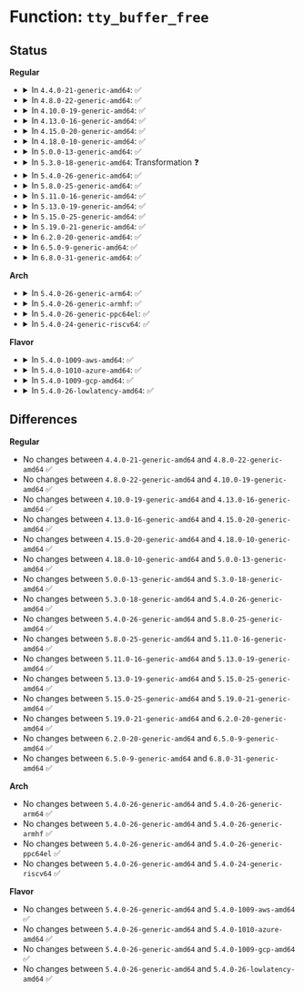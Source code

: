 # Function: <code>tty_buffer_free</code>

## Status
<b>Regular</b>
<ul>
<li>
<details>
<summary>In <code>4.4.0-21-generic-amd64</code>: ✅</summary>

```c
void tty_buffer_free(struct tty_port * port, struct tty_buffer * b)
```

```json
{
  "name": "tty_buffer_free",
  "collision_type": "Unique Static",
  "inline_type": "No",
  "funcs": [
    {
      "addr": 18446744071583999536,
      "name": "tty_buffer_free",
      "external": false,
      "loc": "drivers/tty/tty_buffer.c:211",
      "file": "drivers/tty/tty_buffer.c",
      "inline": "seen, unknown",
      "caller_inline": [],
      "caller_func": [
        "drivers/tty/tty_buffer.c:flush_to_ldisc",
        "drivers/tty/tty_buffer.c:tty_buffer_flush"
      ]
    }
  ],
  "symbols": [
    {
      "addr": 18446744071583999536,
      "name": "tty_buffer_free",
      "section": ".text",
      "bind": "STB_LOCAL",
      "size": 105
    }
  ]
}
```
</details>
</li>
<li>
<details>
<summary>In <code>4.8.0-22-generic-amd64</code>: ✅</summary>

```c
void tty_buffer_free(struct tty_port * port, struct tty_buffer * b)
```

```json
{
  "name": "tty_buffer_free",
  "collision_type": "Unique Static",
  "inline_type": "No",
  "funcs": [
    {
      "addr": 18446744071584331264,
      "name": "tty_buffer_free",
      "external": false,
      "loc": "drivers/tty/tty_buffer.c:188",
      "file": "drivers/tty/tty_buffer.c",
      "inline": "seen, unknown",
      "caller_inline": [],
      "caller_func": [
        "drivers/tty/tty_buffer.c:flush_to_ldisc",
        "drivers/tty/tty_buffer.c:tty_buffer_flush"
      ]
    }
  ],
  "symbols": [
    {
      "addr": 18446744071584331264,
      "name": "tty_buffer_free",
      "section": ".text",
      "bind": "STB_LOCAL",
      "size": 105
    }
  ]
}
```
</details>
</li>
<li>
<details>
<summary>In <code>4.10.0-19-generic-amd64</code>: ✅</summary>

```c
void tty_buffer_free(struct tty_port * port, struct tty_buffer * b)
```

```json
{
  "name": "tty_buffer_free",
  "collision_type": "Unique Static",
  "inline_type": "No",
  "funcs": [
    {
      "addr": 18446744071584513168,
      "name": "tty_buffer_free",
      "external": false,
      "loc": "drivers/tty/tty_buffer.c:188",
      "file": "drivers/tty/tty_buffer.c",
      "inline": "seen, unknown",
      "caller_inline": [],
      "caller_func": [
        "drivers/tty/tty_buffer.c:flush_to_ldisc",
        "drivers/tty/tty_buffer.c:tty_buffer_flush"
      ]
    }
  ],
  "symbols": [
    {
      "addr": 18446744071584513168,
      "name": "tty_buffer_free",
      "section": ".text",
      "bind": "STB_LOCAL",
      "size": 102
    }
  ]
}
```
</details>
</li>
<li>
<details>
<summary>In <code>4.13.0-16-generic-amd64</code>: ✅</summary>

```c
void tty_buffer_free(struct tty_port * port, struct tty_buffer * b)
```

```json
{
  "name": "tty_buffer_free",
  "collision_type": "Unique Static",
  "inline_type": "No",
  "funcs": [
    {
      "addr": 18446744071584592448,
      "name": "tty_buffer_free",
      "external": false,
      "loc": "drivers/tty/tty_buffer.c:188",
      "file": "drivers/tty/tty_buffer.c",
      "inline": "seen, unknown",
      "caller_inline": [],
      "caller_func": [
        "drivers/tty/tty_buffer.c:flush_to_ldisc",
        "drivers/tty/tty_buffer.c:tty_buffer_flush"
      ]
    }
  ],
  "symbols": [
    {
      "addr": 18446744071584592448,
      "name": "tty_buffer_free",
      "section": ".text",
      "bind": "STB_LOCAL",
      "size": 73
    }
  ]
}
```
</details>
</li>
<li>
<details>
<summary>In <code>4.15.0-20-generic-amd64</code>: ✅</summary>

```c
void tty_buffer_free(struct tty_port * port, struct tty_buffer * b)
```

```json
{
  "name": "tty_buffer_free",
  "collision_type": "Unique Static",
  "inline_type": "No",
  "funcs": [
    {
      "addr": 18446744071585004624,
      "name": "tty_buffer_free",
      "external": false,
      "loc": "drivers/tty/tty_buffer.c:189",
      "file": "drivers/tty/tty_buffer.c",
      "inline": "seen, unknown",
      "caller_inline": [],
      "caller_func": [
        "drivers/tty/tty_buffer.c:flush_to_ldisc",
        "drivers/tty/tty_buffer.c:tty_buffer_flush"
      ]
    }
  ],
  "symbols": [
    {
      "addr": 18446744071585004624,
      "name": "tty_buffer_free",
      "section": ".text",
      "bind": "STB_LOCAL",
      "size": 73
    }
  ]
}
```
</details>
</li>
<li>
<details>
<summary>In <code>4.18.0-10-generic-amd64</code>: ✅</summary>

```c
void tty_buffer_free(struct tty_port * port, struct tty_buffer * b)
```

```json
{
  "name": "tty_buffer_free",
  "collision_type": "Unique Static",
  "inline_type": "No",
  "funcs": [
    {
      "addr": 18446744071585238736,
      "name": "tty_buffer_free",
      "external": false,
      "loc": "drivers/tty/tty_buffer.c:189",
      "file": "drivers/tty/tty_buffer.c",
      "inline": "seen, unknown",
      "caller_inline": [],
      "caller_func": [
        "drivers/tty/tty_buffer.c:flush_to_ldisc",
        "drivers/tty/tty_buffer.c:tty_buffer_flush"
      ]
    }
  ],
  "symbols": [
    {
      "addr": 18446744071585238736,
      "name": "tty_buffer_free",
      "section": ".text",
      "bind": "STB_LOCAL",
      "size": 75
    }
  ]
}
```
</details>
</li>
<li>
<details>
<summary>In <code>5.0.0-13-generic-amd64</code>: ✅</summary>

```c
void tty_buffer_free(struct tty_port * port, struct tty_buffer * b)
```

```json
{
  "name": "tty_buffer_free",
  "collision_type": "Unique Static",
  "inline_type": "No",
  "funcs": [
    {
      "addr": 18446744071585358048,
      "name": "tty_buffer_free",
      "external": false,
      "loc": "drivers/tty/tty_buffer.c:194",
      "file": "drivers/tty/tty_buffer.c",
      "inline": "seen, unknown",
      "caller_inline": [],
      "caller_func": [
        "drivers/tty/tty_buffer.c:flush_to_ldisc",
        "drivers/tty/tty_buffer.c:tty_buffer_flush"
      ]
    }
  ],
  "symbols": [
    {
      "addr": 18446744071585358048,
      "name": "tty_buffer_free",
      "section": ".text",
      "bind": "STB_LOCAL",
      "size": 75
    }
  ]
}
```
</details>
</li>
<li>
<details>
<summary>In <code>5.3.0-18-generic-amd64</code>: Transformation ❓</summary>

```c
void tty_buffer_free(struct tty_port * port, struct tty_buffer * b)
```

```json
{
  "name": "tty_buffer_free",
  "collision_type": "Unique Static",
  "inline_type": "No",
  "funcs": [
    {
      "addr": 0,
      "name": "tty_buffer_free",
      "external": false,
      "loc": "drivers/tty/tty_buffer.c:194",
      "file": "drivers/tty/tty_buffer.c",
      "inline": "seen, unknown",
      "caller_inline": [],
      "caller_func": [
        "drivers/tty/tty_buffer.c:flush_to_ldisc",
        "drivers/tty/tty_buffer.c:tty_buffer_flush"
      ]
    }
  ],
  "symbols": [
    {
      "addr": 18446744071585571600,
      "name": "tty_buffer_free",
      "section": ".text",
      "bind": "STB_LOCAL",
      "size": 76
    },
    {
      "addr": 18446744071585573604,
      "name": "tty_buffer_free.cold",
      "section": ".text",
      "bind": "STB_LOCAL",
      "size": 35
    }
  ]
}
```
</details>
</li>
<li>
<details>
<summary>In <code>5.4.0-26-generic-amd64</code>: ✅</summary>

```c
void tty_buffer_free(struct tty_port * port, struct tty_buffer * b)
```

```json
{
  "name": "tty_buffer_free",
  "collision_type": "Unique Static",
  "inline_type": "No",
  "funcs": [
    {
      "addr": 18446744071585712640,
      "name": "tty_buffer_free",
      "external": false,
      "loc": "drivers/tty/tty_buffer.c:194",
      "file": "drivers/tty/tty_buffer.c",
      "inline": "seen, unknown",
      "caller_inline": [],
      "caller_func": [
        "drivers/tty/tty_buffer.c:flush_to_ldisc",
        "drivers/tty/tty_buffer.c:tty_buffer_flush"
      ]
    }
  ],
  "symbols": [
    {
      "addr": 18446744071585712640,
      "name": "tty_buffer_free",
      "section": ".text",
      "bind": "STB_LOCAL",
      "size": 69
    }
  ]
}
```
</details>
</li>
<li>
<details>
<summary>In <code>5.8.0-25-generic-amd64</code>: ✅</summary>

```c
void tty_buffer_free(struct tty_port * port, struct tty_buffer * b)
```

```json
{
  "name": "tty_buffer_free",
  "collision_type": "Unique Static",
  "inline_type": "No",
  "funcs": [
    {
      "addr": 18446744071586441776,
      "name": "tty_buffer_free",
      "external": false,
      "loc": "drivers/tty/tty_buffer.c:194",
      "file": "drivers/tty/tty_buffer.c",
      "inline": "seen, unknown",
      "caller_inline": [],
      "caller_func": [
        "drivers/tty/tty_buffer.c:flush_to_ldisc",
        "drivers/tty/tty_buffer.c:tty_buffer_flush"
      ]
    }
  ],
  "symbols": [
    {
      "addr": 18446744071586441776,
      "name": "tty_buffer_free",
      "section": ".text",
      "bind": "STB_LOCAL",
      "size": 69
    }
  ]
}
```
</details>
</li>
<li>
<details>
<summary>In <code>5.11.0-16-generic-amd64</code>: ✅</summary>

```c
void tty_buffer_free(struct tty_port * port, struct tty_buffer * b)
```

```json
{
  "name": "tty_buffer_free",
  "collision_type": "Unique Static",
  "inline_type": "No",
  "funcs": [
    {
      "addr": 18446744071586556288,
      "name": "tty_buffer_free",
      "external": false,
      "loc": "drivers/tty/tty_buffer.c:194",
      "file": "drivers/tty/tty_buffer.c",
      "inline": "seen, unknown",
      "caller_inline": [],
      "caller_func": [
        "drivers/tty/tty_buffer.c:flush_to_ldisc",
        "drivers/tty/tty_buffer.c:tty_buffer_flush"
      ]
    }
  ],
  "symbols": [
    {
      "addr": 18446744071586556288,
      "name": "tty_buffer_free",
      "section": ".text",
      "bind": "STB_LOCAL",
      "size": 69
    }
  ]
}
```
</details>
</li>
<li>
<details>
<summary>In <code>5.13.0-19-generic-amd64</code>: ✅</summary>

```c
void tty_buffer_free(struct tty_port * port, struct tty_buffer * b)
```

```json
{
  "name": "tty_buffer_free",
  "collision_type": "Unique Static",
  "inline_type": "No",
  "funcs": [
    {
      "addr": 18446744071586441248,
      "name": "tty_buffer_free",
      "external": false,
      "loc": "drivers/tty/tty_buffer.c:194",
      "file": "drivers/tty/tty_buffer.c",
      "inline": "seen, unknown",
      "caller_inline": [],
      "caller_func": [
        "drivers/tty/tty_buffer.c:flush_to_ldisc",
        "drivers/tty/tty_buffer.c:tty_buffer_flush"
      ]
    }
  ],
  "symbols": [
    {
      "addr": 18446744071586441248,
      "name": "tty_buffer_free",
      "section": ".text",
      "bind": "STB_LOCAL",
      "size": 72
    }
  ]
}
```
</details>
</li>
<li>
<details>
<summary>In <code>5.15.0-25-generic-amd64</code>: ✅</summary>

```c
void tty_buffer_free(struct tty_port * port, struct tty_buffer * b)
```

```json
{
  "name": "tty_buffer_free",
  "collision_type": "Unique Static",
  "inline_type": "No",
  "funcs": [
    {
      "addr": 18446744071586967456,
      "name": "tty_buffer_free",
      "external": false,
      "loc": "drivers/tty/tty_buffer.c:196",
      "file": "drivers/tty/tty_buffer.c",
      "inline": "seen, unknown",
      "caller_inline": [],
      "caller_func": [
        "drivers/tty/tty_buffer.c:flush_to_ldisc",
        "drivers/tty/tty_buffer.c:tty_buffer_flush"
      ]
    }
  ],
  "symbols": [
    {
      "addr": 18446744071586967456,
      "name": "tty_buffer_free",
      "section": ".text",
      "bind": "STB_LOCAL",
      "size": 72
    }
  ]
}
```
</details>
</li>
<li>
<details>
<summary>In <code>5.19.0-21-generic-amd64</code>: ✅</summary>

```c
void tty_buffer_free(struct tty_port * port, struct tty_buffer * b)
```

```json
{
  "name": "tty_buffer_free",
  "collision_type": "Unique Static",
  "inline_type": "No",
  "funcs": [
    {
      "addr": 18446744071588263040,
      "name": "tty_buffer_free",
      "external": false,
      "loc": "drivers/tty/tty_buffer.c:197",
      "file": "drivers/tty/tty_buffer.c",
      "inline": "seen, unknown",
      "caller_inline": [],
      "caller_func": [
        "drivers/tty/tty_buffer.c:flush_to_ldisc",
        "drivers/tty/tty_buffer.c:tty_buffer_flush"
      ]
    }
  ],
  "symbols": [
    {
      "addr": 18446744071588263040,
      "name": "tty_buffer_free",
      "section": ".text",
      "bind": "STB_LOCAL",
      "size": 114
    }
  ]
}
```
</details>
</li>
<li>
<details>
<summary>In <code>6.2.0-20-generic-amd64</code>: ✅</summary>

```c
void tty_buffer_free(struct tty_port * port, struct tty_buffer * b)
```

```json
{
  "name": "tty_buffer_free",
  "collision_type": "Unique Static",
  "inline_type": "No",
  "funcs": [
    {
      "addr": 18446744071589676768,
      "name": "tty_buffer_free",
      "external": false,
      "loc": "drivers/tty/tty_buffer.c:199",
      "file": "drivers/tty/tty_buffer.c",
      "inline": "seen, unknown",
      "caller_inline": [],
      "caller_func": [
        "drivers/tty/tty_buffer.c:flush_to_ldisc",
        "drivers/tty/tty_buffer.c:tty_buffer_flush"
      ]
    }
  ],
  "symbols": [
    {
      "addr": 18446744071589676768,
      "name": "tty_buffer_free",
      "section": ".text",
      "bind": "STB_LOCAL",
      "size": 114
    }
  ]
}
```
</details>
</li>
<li>
<details>
<summary>In <code>6.5.0-9-generic-amd64</code>: ✅</summary>

```c
void tty_buffer_free(struct tty_port * port, struct tty_buffer * b)
```

```json
{
  "name": "tty_buffer_free",
  "collision_type": "Unique Static",
  "inline_type": "No",
  "funcs": [
    {
      "addr": 18446744071589981376,
      "name": "tty_buffer_free",
      "external": false,
      "loc": "drivers/tty/tty_buffer.c:199",
      "file": "drivers/tty/tty_buffer.c",
      "inline": "seen, unknown",
      "caller_inline": [],
      "caller_func": [
        "drivers/tty/tty_buffer.c:flush_to_ldisc",
        "drivers/tty/tty_buffer.c:tty_buffer_flush"
      ]
    }
  ],
  "symbols": [
    {
      "addr": 18446744071589981376,
      "name": "tty_buffer_free",
      "section": ".text",
      "bind": "STB_LOCAL",
      "size": 114
    }
  ]
}
```
</details>
</li>
<li>
<details>
<summary>In <code>6.8.0-31-generic-amd64</code>: ✅</summary>

```c
void tty_buffer_free(struct tty_port * port, struct tty_buffer * b)
```

```json
{
  "name": "tty_buffer_free",
  "collision_type": "Unique Static",
  "inline_type": "No",
  "funcs": [
    {
      "addr": 18446744071590320096,
      "name": "tty_buffer_free",
      "external": false,
      "loc": "drivers/tty/tty_buffer.c:197",
      "file": "drivers/tty/tty_buffer.c",
      "inline": "seen, unknown",
      "caller_inline": [],
      "caller_func": [
        "drivers/tty/tty_buffer.c:flush_to_ldisc",
        "drivers/tty/tty_buffer.c:tty_buffer_flush"
      ]
    }
  ],
  "symbols": [
    {
      "addr": 18446744071590320096,
      "name": "tty_buffer_free",
      "section": ".text",
      "bind": "STB_LOCAL",
      "size": 114
    }
  ]
}
```
</details>
</li>
</ul>
<b>Arch</b>
<ul>
<li>
<details>
<summary>In <code>5.4.0-26-generic-arm64</code>: ✅</summary>

```c
void tty_buffer_free(struct tty_port * port, struct tty_buffer * b)
```

```json
{
  "name": "tty_buffer_free",
  "collision_type": "Unique Static",
  "inline_type": "No",
  "funcs": [
    {
      "addr": 18446603336498402848,
      "name": "tty_buffer_free",
      "external": false,
      "loc": "drivers/tty/tty_buffer.c:194",
      "file": "drivers/tty/tty_buffer.c",
      "inline": "seen, unknown",
      "caller_inline": [],
      "caller_func": [
        "drivers/tty/tty_buffer.c:flush_to_ldisc",
        "drivers/tty/tty_buffer.c:tty_buffer_flush"
      ]
    }
  ],
  "symbols": [
    {
      "addr": 18446603336498402848,
      "name": "tty_buffer_free",
      "section": ".text",
      "bind": "STB_LOCAL",
      "size": 172
    }
  ]
}
```
</details>
</li>
<li>
<details>
<summary>In <code>5.4.0-26-generic-armhf</code>: ✅</summary>

```c
void tty_buffer_free(struct tty_port * port, struct tty_buffer * b)
```

```json
{
  "name": "tty_buffer_free",
  "collision_type": "Unique Static",
  "inline_type": "No",
  "funcs": [
    {
      "addr": 3231076124,
      "name": "tty_buffer_free",
      "external": false,
      "loc": "drivers/tty/tty_buffer.c:194",
      "file": "drivers/tty/tty_buffer.c",
      "inline": "seen, unknown",
      "caller_inline": [],
      "caller_func": [
        "drivers/tty/tty_buffer.c:flush_to_ldisc",
        "drivers/tty/tty_buffer.c:tty_buffer_flush"
      ]
    }
  ],
  "symbols": [
    {
      "addr": 3231076124,
      "name": "tty_buffer_free",
      "section": ".text",
      "bind": "STB_LOCAL",
      "size": 156
    }
  ]
}
```
</details>
</li>
<li>
<details>
<summary>In <code>5.4.0-26-generic-ppc64el</code>: ✅</summary>

```c
void tty_buffer_free(struct tty_port * port, struct tty_buffer * b)
```

```json
{
  "name": "tty_buffer_free",
  "collision_type": "Unique Static",
  "inline_type": "No",
  "funcs": [
    {
      "addr": 13835058055291585104,
      "name": "tty_buffer_free",
      "external": false,
      "loc": "drivers/tty/tty_buffer.c:194",
      "file": "drivers/tty/tty_buffer.c",
      "inline": "seen, unknown",
      "caller_inline": [],
      "caller_func": [
        "drivers/tty/tty_buffer.c:flush_to_ldisc",
        "drivers/tty/tty_buffer.c:tty_buffer_flush"
      ]
    }
  ],
  "symbols": [
    {
      "addr": 13835058055291585104,
      "name": "tty_buffer_free",
      "section": ".text",
      "bind": "STB_LOCAL",
      "size": 176
    }
  ]
}
```
</details>
</li>
<li>
<details>
<summary>In <code>5.4.0-24-generic-riscv64</code>: ✅</summary>

```c
void tty_buffer_free(struct tty_port * port, struct tty_buffer * b)
```

```json
{
  "name": "tty_buffer_free",
  "collision_type": "Unique Static",
  "inline_type": "No",
  "funcs": [
    {
      "addr": 18446743936276062260,
      "name": "tty_buffer_free",
      "external": false,
      "loc": "drivers/tty/tty_buffer.c:194",
      "file": "drivers/tty/tty_buffer.c",
      "inline": "seen, unknown",
      "caller_inline": [],
      "caller_func": [
        "drivers/tty/tty_buffer.c:flush_to_ldisc",
        "drivers/tty/tty_buffer.c:tty_buffer_flush"
      ]
    }
  ],
  "symbols": [
    {
      "addr": 18446743936276062260,
      "name": "tty_buffer_free",
      "section": ".text",
      "bind": "STB_LOCAL",
      "size": 130
    }
  ]
}
```
</details>
</li>
</ul>
<b>Flavor</b>
<ul>
<li>
<details>
<summary>In <code>5.4.0-1009-aws-amd64</code>: ✅</summary>

```c
void tty_buffer_free(struct tty_port * port, struct tty_buffer * b)
```

```json
{
  "name": "tty_buffer_free",
  "collision_type": "Unique Static",
  "inline_type": "No",
  "funcs": [
    {
      "addr": 18446744071585473664,
      "name": "tty_buffer_free",
      "external": false,
      "loc": "drivers/tty/tty_buffer.c:194",
      "file": "drivers/tty/tty_buffer.c",
      "inline": "seen, unknown",
      "caller_inline": [],
      "caller_func": [
        "drivers/tty/tty_buffer.c:flush_to_ldisc",
        "drivers/tty/tty_buffer.c:tty_buffer_flush"
      ]
    }
  ],
  "symbols": [
    {
      "addr": 18446744071585473664,
      "name": "tty_buffer_free",
      "section": ".text",
      "bind": "STB_LOCAL",
      "size": 69
    }
  ]
}
```
</details>
</li>
<li>
<details>
<summary>In <code>5.4.0-1010-azure-amd64</code>: ✅</summary>

```c
void tty_buffer_free(struct tty_port * port, struct tty_buffer * b)
```

```json
{
  "name": "tty_buffer_free",
  "collision_type": "Unique Static",
  "inline_type": "No",
  "funcs": [
    {
      "addr": 18446744071585343680,
      "name": "tty_buffer_free",
      "external": false,
      "loc": "drivers/tty/tty_buffer.c:194",
      "file": "drivers/tty/tty_buffer.c",
      "inline": "seen, unknown",
      "caller_inline": [],
      "caller_func": [
        "drivers/tty/tty_buffer.c:flush_to_ldisc",
        "drivers/tty/tty_buffer.c:tty_buffer_flush"
      ]
    }
  ],
  "symbols": [
    {
      "addr": 18446744071585343680,
      "name": "tty_buffer_free",
      "section": ".text",
      "bind": "STB_LOCAL",
      "size": 69
    }
  ]
}
```
</details>
</li>
<li>
<details>
<summary>In <code>5.4.0-1009-gcp-amd64</code>: ✅</summary>

```c
void tty_buffer_free(struct tty_port * port, struct tty_buffer * b)
```

```json
{
  "name": "tty_buffer_free",
  "collision_type": "Unique Static",
  "inline_type": "No",
  "funcs": [
    {
      "addr": 18446744071585663040,
      "name": "tty_buffer_free",
      "external": false,
      "loc": "drivers/tty/tty_buffer.c:194",
      "file": "drivers/tty/tty_buffer.c",
      "inline": "seen, unknown",
      "caller_inline": [],
      "caller_func": [
        "drivers/tty/tty_buffer.c:flush_to_ldisc",
        "drivers/tty/tty_buffer.c:tty_buffer_flush"
      ]
    }
  ],
  "symbols": [
    {
      "addr": 18446744071585663040,
      "name": "tty_buffer_free",
      "section": ".text",
      "bind": "STB_LOCAL",
      "size": 69
    }
  ]
}
```
</details>
</li>
<li>
<details>
<summary>In <code>5.4.0-26-lowlatency-amd64</code>: ✅</summary>

```c
void tty_buffer_free(struct tty_port * port, struct tty_buffer * b)
```

```json
{
  "name": "tty_buffer_free",
  "collision_type": "Unique Static",
  "inline_type": "No",
  "funcs": [
    {
      "addr": 18446744071585771152,
      "name": "tty_buffer_free",
      "external": false,
      "loc": "drivers/tty/tty_buffer.c:194",
      "file": "drivers/tty/tty_buffer.c",
      "inline": "seen, unknown",
      "caller_inline": [],
      "caller_func": [
        "drivers/tty/tty_buffer.c:flush_to_ldisc",
        "drivers/tty/tty_buffer.c:tty_buffer_flush"
      ]
    }
  ],
  "symbols": [
    {
      "addr": 18446744071585771152,
      "name": "tty_buffer_free",
      "section": ".text",
      "bind": "STB_LOCAL",
      "size": 69
    }
  ]
}
```
</details>
</li>
</ul>

## Differences
<b>Regular</b>
<ul>
<li>
No changes between <code>4.4.0-21-generic-amd64</code> and <code>4.8.0-22-generic-amd64</code> ✅
</li>
<li>
No changes between <code>4.8.0-22-generic-amd64</code> and <code>4.10.0-19-generic-amd64</code> ✅
</li>
<li>
No changes between <code>4.10.0-19-generic-amd64</code> and <code>4.13.0-16-generic-amd64</code> ✅
</li>
<li>
No changes between <code>4.13.0-16-generic-amd64</code> and <code>4.15.0-20-generic-amd64</code> ✅
</li>
<li>
No changes between <code>4.15.0-20-generic-amd64</code> and <code>4.18.0-10-generic-amd64</code> ✅
</li>
<li>
No changes between <code>4.18.0-10-generic-amd64</code> and <code>5.0.0-13-generic-amd64</code> ✅
</li>
<li>
No changes between <code>5.0.0-13-generic-amd64</code> and <code>5.3.0-18-generic-amd64</code> ✅
</li>
<li>
No changes between <code>5.3.0-18-generic-amd64</code> and <code>5.4.0-26-generic-amd64</code> ✅
</li>
<li>
No changes between <code>5.4.0-26-generic-amd64</code> and <code>5.8.0-25-generic-amd64</code> ✅
</li>
<li>
No changes between <code>5.8.0-25-generic-amd64</code> and <code>5.11.0-16-generic-amd64</code> ✅
</li>
<li>
No changes between <code>5.11.0-16-generic-amd64</code> and <code>5.13.0-19-generic-amd64</code> ✅
</li>
<li>
No changes between <code>5.13.0-19-generic-amd64</code> and <code>5.15.0-25-generic-amd64</code> ✅
</li>
<li>
No changes between <code>5.15.0-25-generic-amd64</code> and <code>5.19.0-21-generic-amd64</code> ✅
</li>
<li>
No changes between <code>5.19.0-21-generic-amd64</code> and <code>6.2.0-20-generic-amd64</code> ✅
</li>
<li>
No changes between <code>6.2.0-20-generic-amd64</code> and <code>6.5.0-9-generic-amd64</code> ✅
</li>
<li>
No changes between <code>6.5.0-9-generic-amd64</code> and <code>6.8.0-31-generic-amd64</code> ✅
</li>
</ul>
<b>Arch</b>
<ul>
<li>
No changes between <code>5.4.0-26-generic-amd64</code> and <code>5.4.0-26-generic-arm64</code> ✅
</li>
<li>
No changes between <code>5.4.0-26-generic-amd64</code> and <code>5.4.0-26-generic-armhf</code> ✅
</li>
<li>
No changes between <code>5.4.0-26-generic-amd64</code> and <code>5.4.0-26-generic-ppc64el</code> ✅
</li>
<li>
No changes between <code>5.4.0-26-generic-amd64</code> and <code>5.4.0-24-generic-riscv64</code> ✅
</li>
</ul>
<b>Flavor</b>
<ul>
<li>
No changes between <code>5.4.0-26-generic-amd64</code> and <code>5.4.0-1009-aws-amd64</code> ✅
</li>
<li>
No changes between <code>5.4.0-26-generic-amd64</code> and <code>5.4.0-1010-azure-amd64</code> ✅
</li>
<li>
No changes between <code>5.4.0-26-generic-amd64</code> and <code>5.4.0-1009-gcp-amd64</code> ✅
</li>
<li>
No changes between <code>5.4.0-26-generic-amd64</code> and <code>5.4.0-26-lowlatency-amd64</code> ✅
</li>
</ul>
